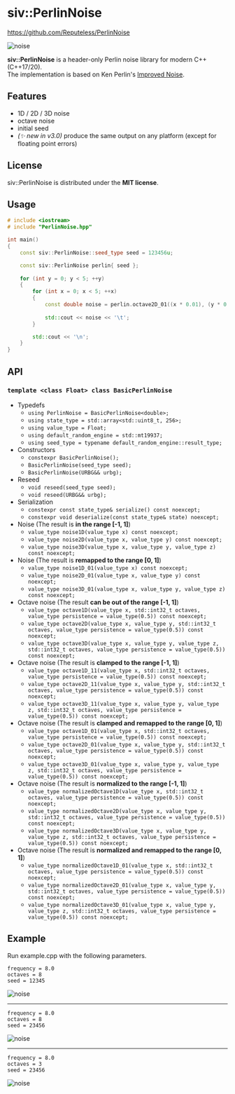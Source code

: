 ﻿# siv::PerlinNoise

https://github.com/Reputeless/PerlinNoise

![noise](images/top.png)

**siv::PerlinNoise** is a header-only Perlin noise library for modern C++ (C++17/20).  
The implementation is based on Ken Perlin's [Improved Noise](https://cs.nyu.edu/~perlin/noise/).

## Features
* 1D / 2D / 3D noise
* octave noise
* initial seed
* *(✨ new in v3.0)* produce the same output on any platform (except for floating point errors)

## License
siv::PerlinNoise is distributed under the **MIT license**.

## Usage

```cpp
# include <iostream>
# include "PerlinNoise.hpp"

int main()
{
	const siv::PerlinNoise::seed_type seed = 123456u;

	const siv::PerlinNoise perlin{ seed };
	
	for (int y = 0; y < 5; ++y)
	{
		for (int x = 0; x < 5; ++x)
		{
			const double noise = perlin.octave2D_01((x * 0.01), (y * 0.01), 4);
			
			std::cout << noise << '\t';
		}

		std::cout << '\n';
	}
}
```

## API

### `template <class Float> class BasicPerlinNoise`

- Typedefs
  - `using PerlinNoise = BasicPerlinNoise<double>;`
  - `using state_type = std::array<std::uint8_t, 256>;`
  - `using value_type = Float;`
  - `using default_random_engine = std::mt19937;`
  - `using seed_type = typename default_random_engine::result_type;`
- Constructors
  - `constexpr BasicPerlinNoise();`
  - `BasicPerlinNoise(seed_type seed);`
  - `BasicPerlinNoise(URBG&& urbg);`
- Reseed
  - `void reseed(seed_type seed);`
  - `void reseed(URBG&& urbg);`
- Serialization
  - `constexpr const state_type& serialize() const noexcept;`
  - `constexpr void deserialize(const state_type& state) noexcept;`
- Noise (The result is **in the range [-1, 1]**)
  - `value_type noise1D(value_type x) const noexcept;`
  - `value_type noise2D(value_type x, value_type y) const noexcept;`
  - `value_type noise3D(value_type x, value_type y, value_type z) const noexcept;`
- Noise (The result is **remapped to the range [0, 1]**)
  - `value_type noise1D_01(value_type x) const noexcept;`
  - `value_type noise2D_01(value_type x, value_type y) const noexcept;`
  - `value_type noise3D_01(value_type x, value_type y, value_type z) const noexcept;`
- Octave noise (The result **can be out of the range [-1, 1]**)
  - `value_type octave1D(value_type x, std::int32_t octaves, value_type persistence = value_type(0.5)) const noexcept;`
  - `value_type octave2D(value_type x, value_type y, std::int32_t octaves, value_type persistence = value_type(0.5)) const noexcept;`
  - `value_type octave3D(value_type x, value_type y, value_type z, std::int32_t octaves, value_type persistence = value_type(0.5)) const noexcept;`
- Octave noise (The result is **clamped to the range [-1, 1]**)
  - `value_type octave1D_11(value_type x, std::int32_t octaves, value_type persistence = value_type(0.5)) const noexcept;`
  - `value_type octave2D_11(value_type x, value_type y, std::int32_t octaves, value_type persistence = value_type(0.5)) const noexcept;`
  - `value_type octave3D_11(value_type x, value_type y, value_type z, std::int32_t octaves, value_type persistence = value_type(0.5)) const noexcept;`
- Octave noise (The result is **clamped and remapped to the range [0, 1]**)
  - `value_type octave1D_01(value_type x, std::int32_t octaves, value_type persistence = value_type(0.5)) const noexcept;`
  - `value_type octave2D_01(value_type x, value_type y, std::int32_t octaves, value_type persistence = value_type(0.5)) const noexcept;`
  - `value_type octave3D_01(value_type x, value_type y, value_type z, std::int32_t octaves, value_type persistence = value_type(0.5)) const noexcept;`
- Octave noise (The result is **normalized to the range [-1, 1]**)
  - `value_type normalizedOctave1D(value_type x, std::int32_t octaves, value_type persistence = value_type(0.5)) const noexcept;`
  - `value_type normalizedOctave2D(value_type x, value_type y, std::int32_t octaves, value_type persistence = value_type(0.5)) const noexcept;`
  - `value_type normalizedOctave3D(value_type x, value_type y, value_type z, std::int32_t octaves, value_type persistence = value_type(0.5)) const noexcept;`
- Octave noise (The result is **normalized and remapped to the range [0, 1]**)
  - `value_type normalizedOctave1D_01(value_type x, std::int32_t octaves, value_type persistence = value_type(0.5)) const noexcept;`
  - `value_type normalizedOctave2D_01(value_type x, value_type y, std::int32_t octaves, value_type persistence = value_type(0.5)) const noexcept;`
  - `value_type normalizedOctave3D_01(value_type x, value_type y, value_type z, std::int32_t octaves, value_type persistence = value_type(0.5)) const noexcept;`

## Example
Run example.cpp with the following parameters.

```
frequency = 8.0
octaves = 8
seed = 12345
```

![noise](images/f8o8_12345.png)

---

```
frequency = 8.0
octaves = 8
seed = 23456
```

![noise](images/f8o8_23456.png)

---

```
frequency = 8.0
octaves = 3
seed = 23456
```

![noise](images/f8o3_23456.png)